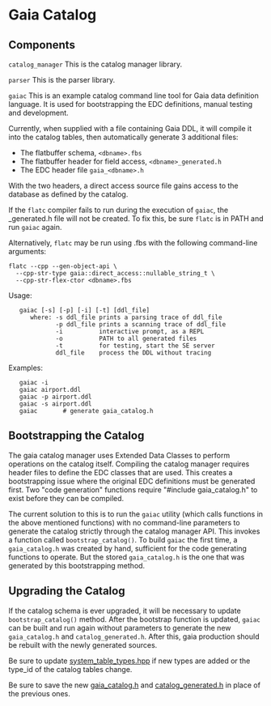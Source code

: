 # Gaia Catalog

## Components

`catalog_manager`
This is the catalog manager library.

`parser`
This is the parser library.

`gaiac`
This is an example catalog command line tool for Gaia data definition language.
It is used for bootstrapping the EDC definitions, manual testing and development.

Currently, when supplied with a file containing Gaia DDL, it will compile it into
the catalog tables, then automatically generate 3 additional files:
- The flatbuffer schema, `<dbname>.fbs`
- The flatbuffer header for field access, `<dbname>_generated.h`
- The EDC header file `gaia_<dbname>.h`

With the two headers, a direct access source file gains access to the database as
defined by the catalog.

If the `flatc` compiler fails to run during the execution of `gaiac`, the <dbname>_generated.h
file will not be created. To fix this, be sure `flatc` is in PATH and run `gaiac` again.

Alternatively, `flatc` may be run using <dbname>.fbs with the following command-line
arguments:

```
flatc --cpp --gen-object-api \
  --cpp-str-type gaia::direct_access::nullable_string_t \
  --cpp-str-flex-ctor <dbname>.fbs
```

Usage:
```
   gaiac [-s] [-p] [-i] [-t] [ddl_file]
      where: -s ddl_file prints a parsing trace of ddl_file
             -p ddl_file prints a scanning trace of ddl_file
             -i          interactive prompt, as a REPL
             -o          PATH to all generated files
             -t          for testing, start the SE server
             ddl_file    process the DDL without tracing
```
Examples:
```
   gaiac -i
   gaiac airport.ddl
   gaiac -p airport.ddl
   gaiac -s airport.ddl
   gaiac       # generate gaia_catalog.h
```
## Bootstrapping the Catalog
The gaia catalog manager uses Extended Data Classes to perform operations on the catalog itself. Compiling the catalog manager requires header files to define the EDC classes that are used. This creates a bootstrapping issue where the original EDC definitions must be generated first. Two "code generation" functions require "#include gaia_catalog.h" to exist before they can be compiled.

The current solution to this is to run the `gaiac` utility (which calls functions in the above mentioned functions) with no command-line parameters to generate the catalog strictly through the catalog manager API. This invokes a function called `bootstrap_catalog()`.
To build `gaiac` the first time, a `gaia_catalog.h` was created by hand, sufficient for the code generating functions to operate. But the stored `gaia_catalog.h` is the one that was generated by this bootstrapping method.

## Upgrading the Catalog
If the catalog schema is ever upgraded, it will be necessary to update `bootstrap_catalog()` method. After the bootstrap function is updated, `gaiac` can be built and run again without parameters to generate the new `gaia_catalog.h` and `catalog_generated.h`.
After this, gaia production should be rebuilt with the newly generated sources.

Be sure to update [system_table_types.hpp](../inc/internal/common/system_table_types.hpp) if new types are added or the type_id of the catalog tables change.

Be sure to save the new [gaia_catalog.h](../inc/internal/common/gaia_catalog.h) and [catalog_generated.h](../inc/internal/common/catalog_generated.h) in place of the previous ones.
